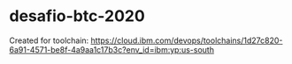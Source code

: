 # desafio-btc-2020
Created for toolchain: https://cloud.ibm.com/devops/toolchains/1d27c820-6a91-4571-be8f-4a9aa1c17b3c?env_id=ibm:yp:us-south
